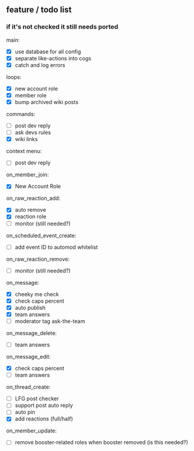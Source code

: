 ## feature / todo list
### if it's not checked it still needs ported

main:
- [x] use database for all config
- [x] separate like-actions into cogs
- [x] catch and log errors

loops:
- [x] new account role
- [x] member role
- [x] bump archived wiki posts

commands:
- [ ] post dev reply
- [ ] ask devs rules
- [x] wiki links

context menu:
- [ ] post dev reply

on_member_join:
- [x] New Account Role

on_raw_reaction_add:
- [x] auto remove 
- [x] reaction role
- [ ] monitor (still needed?)

on_scheduled_event_create:
- [ ] add event ID to automod whitelist

on_raw_reaction_remove:
- [ ] monitor (still needed?)

on_message:
- [x] cheeky me check
- [x] check caps percent
- [x] auto publish
- [x] team answers
- [ ] moderator tag ask-the-team

on_message_delete:
- [ ] team answers

on_message_edit:
- [x] check caps percent
- [ ] team answers

on_thread_create:
- [ ] LFG post checker
- [ ] support post auto reply
- [ ] auto pin
- [x] add reactions (full/half)

on_member_update:
- [ ] remove booster-related roles when booster removed (is this needed?)
